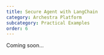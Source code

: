 ```yaml
---
title: Secure Agent with LangChain
category: Archestra Platform
subcategory: Practical Examples
order: 6
---
```


Coming soon...
